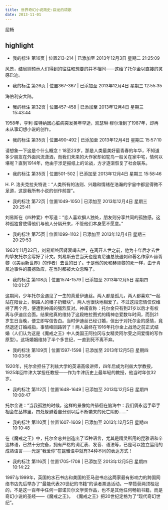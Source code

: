 ```yaml
---
title: 世界奇幻小说简史:巨龙的颂歌
date: 2013-11-01
---
```


屈畅

## highlight
- 我的标注 第16页 | 位置213-214 | 已添加至 2013年12月3日 星期二 21:25:09

风景，结局则预示人们得到的往往和想要的并不相同——这给了托尔金以直接的灵感启迪。

- 我的标注 第26页 | 位置367-367 | 已添加至 2013年12月4日 星期三 12:55:35

海伯利安大陆。

- 我的标注 第32页 | 位置457-458 | 已添加至 2013年12月4日 星期三 15:43:44

1958年，亨利·库特纳因心脏病突发英年早逝，凯瑟琳·穆尔活到了1987年，却再未从事幻想小说的创作。

- 我的标注 第35页 | 位置490-492 | 已添加至 2013年12月4日 星期三 15:57:10

请想象一下这是个什么概念！18至23岁，那是人类最美好最青春的年华，不知道多少朋友在外面风流潇洒，而我们未来的大作家却如鸵鸟一般关在家中宅，情何以堪呢？直到1914年，他由于涉足报纸上的论战，方才逐渐恢复了社会联系。

- 我的标注 第35页 | 位置501-502 | 已添加至 2013年12月4日 星期三 15:58:46

H. P. 洛夫克拉夫特说：“人类所有的法则、兴趣和情绪在浩瀚的宇宙中都显得微不足道，这是我所有小说的创作前提”。

- 我的标注 第72页 | 位置1049-1050 | 已添加至 2013年12月4日 星期三 20:25:41

刘易斯在《四种爱》中写道：“恋人喜欢摒人独处，朋友则分享共同的孤独感。这种孤独曾使得他们与他人分隔开来，不管他们本身愿不愿意。”

- 我的标注 第75页 | 位置1099-1102 | 已添加至 2013年12月4日 星期三 20:29:53

1963年11月22日，刘易斯终因肾衰竭去世，在离开人世之前，他为十年后才去世的挚友托尔金写好了讣文。刘易斯去世当天也是肯尼迪总统遇刺和著名作家A·赫胥黎（《美丽新世界》的作者）去世的日子。于是他的死和赫胥黎的死一样，由于肯尼迪事件的震撼效应，在当时都被大众忽略了。

- 我的标注 第108页 | 位置1574-1579 | 已添加至 2013年12月5日 星期四 10:01:27

这期间，少年托尔金遇见了一生的真爱伊迪丝。两人都是孤儿，两人都喜欢“一起站在阳台上，朝路人的帽子扔糖块”，两人也很快地相爱了。不过这段恋情仅仅维持了两个月，便遭到神甫的强烈反对。神甫宣称：托尔金只有到21岁以后才有权再与伊迪丝会面。结果他真的维持了这段柏拉图式的精神恋爱数年时间，而到21岁生日当晚，便立即写信告白。当时伊迪丝已经订婚，但出于对托尔金的感情，竟然退还订婚戒指，事情峰回路转了！两人最终在1916年托尔金上战场之前正式结婚（人们认为这是《魔戒之王》中人类国王阿拉冈与女精灵阿尔雯之间爱情的写作原型）。这场婚姻维持了半个多世纪，一直到死不离不弃。

- 我的标注 第109页 | 位置1597-1598 | 已添加至 2013年12月5日 星期四 10:03:56

1920年，托尔金担任了利兹大学的英语高级讲师，四年后成为利兹大学教授，1925年回牛津大学担任教授——作为牛津历史上最年轻的教授，他当时年仅32岁。

- 我的标注 第112页 | 位置1648-1649 | 已添加至 2013年12月5日 星期四 10:08:47

托尔金说：“当我孤独的时候，这样的景像始终徘徊在脑海中：我们俩永远手牵手相会在丛林里，四处躲避着自分别以后不断袭来的死亡阴影……”

- 我的标注 第110页 | 位置1607-1609 | 已添加至 2013年12月5日 星期四 10:10:48

在《魔戒之王》中，托尔金总共创造出了15种语言，尤其是精灵所用的昆雅语和辛达林语，已然十分完备，拥有严格的词汇表、发音、语法等，已是可以独立运用的成熟语言——光是“我爱你”在昆雅语中就有34种不同的表达方式！

- 我的标注 第116页 | 位置1705-1708 | 已添加至 2013年12月5日 星期四 10:14:22

1997与1999年，英国的水石书店和美国的亚马逊书店这两家最有影响力的跨国网络书店先后举办了“最能代表20世纪的书籍”的读者票选活动。一举揽获两顶桂冠的，不是这一百年中任何一部诺贝尔文学奖作品，也不是其他任何畅销书籍，而是奇幻小说的圣经——《魔戒之王》。 《魔戒之王》把20世纪定格为了“现代奇幻世纪”。
